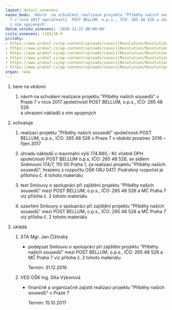 ```yaml
---
layout: detail_usneseni
nazev_bodu: 'Návrh  na schválení realizace projektu "Příběhy našich sousedů" v Praze
  7 v roce 2017 společností  POST BELLUM, o.p.s., IČO: 265 48 526 a uhrazení nákladů
  s ním spojených'
datum_vzniku_usneseni: '2016-11-22 00:00:00'
cislo_usneseni: 1193/16-R
prilohy:
- https://www.praha7.cz/wp-content/uploads/councilResolution/Resolutions/28398/export/Prilohac1_DZ_PNS2017_verejna~137126.docx
- https://www.praha7.cz/wp-content/uploads/councilResolution/Resolutions/28398/export/prilohac2navrh_textusmlouvy_PNS_2017~137125.doc
- https://www.praha7.cz/wp-content/uploads/councilResolution/Resolutions/28398/export/prilohac3_PrilohakesmlouvePNS2017~137124.docx
- https://www.praha7.cz/wp-content/uploads/councilResolution/Resolutions/28398/export/Prilohac4_Rozpocet_PNS_Praha7_2017~137123.xls
- https://www.praha7.cz/wp-content/uploads/councilResolution/Resolutions/28398/export/prilohac5_vypis_Post_Bellum~137122.pdf
- https://www.praha7.cz/wp-content/uploads/councilResolution/Resolutions/28398/export/export~297269.pdf
organ: rada
---
```

<OL class=urzList_view id=urzList>
<LI class=urzClass1><SPAN name="1">bere na vědomí</SPAN> 
<OL class=urzOlClass>
<LI class=urzClass2 style="TEXT-ALIGN: left"><SPAN>
<P>návrh na schválení realizace projektu "Příběhy našich sousedů" v Praze 7 v roce 2017 společností POST BELLUM, o.p.s., IČO: 265 48 526 <BR>a uhrazení nákladů s ním spojených</P></SPAN></LI></OL></LI>
<LI class=urzClass1><SPAN name="24">schvaluje</SPAN> 
<OL class=urzOlClass>
<LI class=urzClass2 style="TEXT-ALIGN: left"><SPAN>
<P>realizaci projektu "Příběhy našich sousedů" společností POST BELLUM, o.p.s., IČO: 265 48 526 v Praze 7 v období prosinec 2016 – říjen 2017</P></SPAN></LI>
<LI class=urzClass2 style="TEXT-ALIGN: left"><SPAN>
<P>úhradu nákladů v maximální výši 174.880,- Kč včetně DPH společnosti POST BELLUM o.p.s, IČO: 265 48 526, se sídlem Sněmovní 174/7, 110 00 Praha 1, za realizaci projektu "Příběhy našich sousedů", hrazeno z rozpočtu OŠK ORJ 0417. Podrobný rozpočet je přílohou č. 4 tohoto materiálu</P></SPAN></LI>
<LI class=urzClass2 style="TEXT-ALIGN: left"><SPAN>
<P>text Smlouvy o spolupráci při zajištění projektu "Příběhy našich sousedů" mezi POST BELLUM, o.p.s., IČO: 265 48 526 a MČ Praha 7 <BR>viz příloha č. 2 tohoto materiálu</P></SPAN></LI>
<LI class=urzClass2 style="TEXT-ALIGN: left"><SPAN>
<P>uzavření Smlouvy o spolupráci při zajištění projektu "Příběhy našich sousedů" mezi POST BELLUM, o.p.s., IČO: 265 48 526 a MČ Praha 7 <BR>viz příloha č. 2 tohoto materiálu</P></SPAN></LI></OL></LI>
<LI class=urzClass1 id=urzUkoly><SPAN name="1">ukládá</SPAN>
<OL class=urzOlClass>
<LI class=urzClass2><SPAN>
<P>STA Mgr. Jan Čižinský</P></SPAN>
<UL class=urzUlClass>
<LI class=urzClass3><SPAN>
<P>podepsat Smlouvu o spolupráci při zajištění projektu "Příběhy našich sousedů" mezi POST BELLUM, o.p.s., IČO: 265 48 526 a MČ Praha 7 viz příloha č. 2 tohoto materiálu</P></SPAN><SPAN class=urzUkolTermin>Termín:&nbsp;31.12.2016</SPAN></LI></UL></LI>
<LI class=urzClass2><SPAN>
<P>VED OŠK Ing. Dita Výborová</P></SPAN>
<UL class=urzUlClass>
<LI class=urzClass3><SPAN>
<P>finančně a organizačně zajistit realizaci projektu "Příběhy našich sousedů" v Praze 7</P></SPAN><SPAN class=urzUkolTermin>Termín:&nbsp;15.10.2017</SPAN></LI></UL></LI></OL></LI></OL>